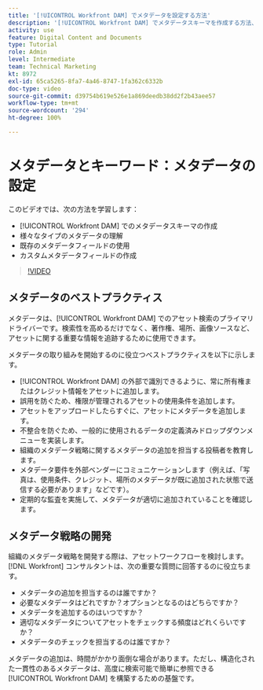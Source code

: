 ```yaml
---
title: '[!UICONTROL Workfront DAM] でメタデータを設定する方法'
description: '[!UICONTROL Workfront DAM] でメタデータスキーマを作成する方法、様々なタイプのメタデータを理解する方法、既存のメタデータフィールドを使用する方法などについて説明します。'
activity: use
feature: Digital Content and Documents
type: Tutorial
role: Admin
level: Intermediate
team: Technical Marketing
kt: 8972
exl-id: 65ca5265-8fa7-4a46-8747-1fa362c6332b
doc-type: video
source-git-commit: d39754b619e526e1a869deedb38dd2f2b43aee57
workflow-type: tm+mt
source-wordcount: '294'
ht-degree: 100%

---
```


# メタデータとキーワード：メタデータの設定

このビデオでは、次の方法を学習します：

* [!UICONTROL Workfront DAM] でのメタデータスキーマの作成
* 様々なタイプのメタデータの理解
* 既存のメタデータフィールドの使用
* カスタムメタデータフィールドの作成

>[!VIDEO](https://video.tv.adobe.com/v/335235/?quality=12)

## メタデータのベストプラクティス

メタデータは、[!UICONTROL Workfront DAM] でのアセット検索のプライマリドライバーです。検索性を高めるだけでなく、著作権、場所、画像ソースなど、アセットに関する重要な情報を追跡するために使用できます。

メタデータの取り組みを開始するのに役立つベストプラクティスを以下に示します。

* [!UICONTROL Workfront DAM] の外部で識別できるように、常に所有権またはクレジット情報をアセットに追加します。
* 誤用を防ぐため、権限が管理されるアセットの使用条件を追加します。
* アセットをアップロードしたらすぐに、アセットにメタデータを追加します。
* 不整合を防ぐため、一般的に使用されるデータの定義済みドロップダウンメニューを実装します。
* 組織のメタデータ戦略に関するメタデータの追加を担当する投稿者を教育します。
* メタデータ要件を外部ベンダーにコミュニケーションします（例えば、「写真は、使用条件、クレジット、場所のメタデータが既に追加された状態で送信する必要があります」などです）。
* 定期的な監査を実施して、メタデータが適切に追加されていることを確認します。

## メタデータ戦略の開発

組織のメタデータ戦略を開発する際は、アセットワークフローを検討します。[!DNL Workfront] コンサルタントは、次の重要な質問に回答するのに役立ちます。

* メタデータの追加を担当するのは誰ですか？
* 必要なメタデータはどれですか？オプションとなるのはどちらですか？
* メタデータを追加するのはいつですか？
* 適切なメタデータについてアセットをチェックする頻度はどれくらいですか？
* メタデータのチェックを担当するのは誰ですか？

メタデータの追加は、時間がかかり面倒な場合があります。ただし、構造化された一貫性のあるメタデータは、高度に検索可能で簡単に参照できる [!UICONTROL Workfront DAM] を構築するための基盤です。
